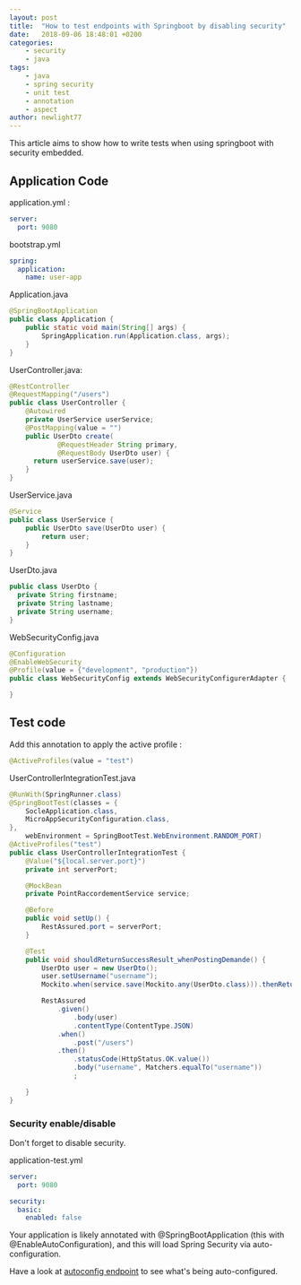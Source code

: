 ```yaml
---
layout: post
title:  "How to test endpoints with Springboot by disabling security"
date:   2018-09-06 18:48:01 +0200
categories: 
    - security
    - java
tags: 
    - java
    - spring security
    - unit test
    - annotation
    - aspect
author: newlight77
---
```


This article aims to show how to write tests when using springboot with security embedded.

## Application Code

application.yml :

```yaml
server:
  port: 9080
```

bootstrap.yml

```yaml
spring:
  application:
    name: user-app
```

Application.java

```java
@SpringBootApplication
public class Application {
    public static void main(String[] args) {
        SpringApplication.run(Application.class, args);
    }
}
```

UserController.java:

```java
@RestController
@RequestMapping("/users")
public class UserController {
    @Autowired
    private UserService userService;
    @PostMapping(value = "")
    public UserDto create(
            @RequestHeader String primary,
            @RequestBody UserDto user) {
      return userService.save(user);
    }
}
```

UserService.java

```java
@Service
public class UserService {
    public UserDto save(UserDto user) {
        return user;
    }
}
```

UserDto.java

```java
public class UserDto {
  private String firstname;
  private String lastname;
  private String username;
}
```


WebSecurityConfig.java

```java
@Configuration
@EnableWebSecurity
@Profile(value = {"development", "production"})
public class WebSecurityConfig extends WebSecurityConfigurerAdapter {

}
```

## Test code

Add this annotation to apply the active profile :

```java
@ActiveProfiles(value = "test")
```

UserControllerIntegrationTest.java

```java
@RunWith(SpringRunner.class)
@SpringBootTest(classes = {
    SocleApplication.class,
    MicroAppSecurityConfiguration.class,
},
    webEnvironment = SpringBootTest.WebEnvironment.RANDOM_PORT)
@ActiveProfiles("test")
public class UserControllerIntegrationTest {
    @Value("${local.server.port}")
    private int serverPort;

    @MockBean
    private PointRaccordementService service;

    @Before
    public void setUp() {
        RestAssured.port = serverPort;
    }

    @Test
    public void shouldReturnSuccessResult_whenPostingDemande() {
        UserDto user = new UserDto();
        user.setUsername("username");
        Mockito.when(service.save(Mockito.any(UserDto.class))).thenReturn(user);

        RestAssured
            .given()
                .body(user)
                .contentType(ContentType.JSON)
            .when()
                .post("/users")
            .then()
                .statusCode(HttpStatus.OK.value())
                .body("username", Matchers.equalTo("username"))
                ;

    }
}
```

### Security enable/disable

Don't forget to disable security.

application-test.yml

```yaml
server:
  port: 9080

security:
  basic:
    enabled: false
```

Your application is likely annotated with @SpringBootApplication (this with @EnableAutoConfiguration), and this will load Spring Security via auto-configuration.

Have a look at [autoconfig endpoint](http://localhost:8080/autoconfig) to see what's being auto-configured.
